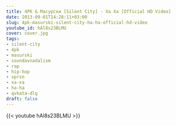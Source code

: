 ```yaml
---
title: 4PK & Масурски [Silent City] - Ха Ха [Official HD Video]
date: 2013-09-01T14:28:11+03:00
slug: 4pk-masurski-silent-city-ha-ha-official-hd-video
youtube_id: hAl8s23BLMU
cover: cover.jpg
tags:
- silent-city
- 4pk
- masurski
- soundavnadalism
- rap
- hip-hop
- xprsn
- xa-xa
- ha-ha
- qvkata-dlg
draft: false
---
```


{{< youtube hAl8s23BLMU >}}
